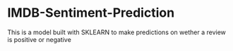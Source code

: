 # IMDB-Sentiment-Prediction
This is a model built with SKLEARN to make predictions on wether a review is positive or negative
